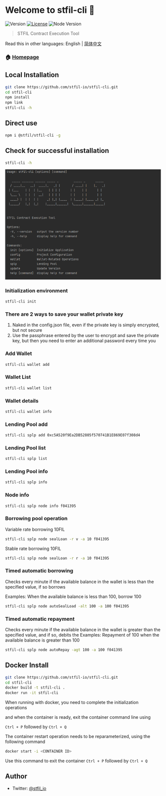 # Welcome to stfil-cli 👋
![Version](https://img.shields.io/badge/version-1.2.1-blue.svg?cacheSeconds=2592000)
[![License](https://img.shields.io/badge/License-Apache%202.0-blue.svg)](https://opensource.org/licenses/Apache-2.0)
![Node Version](https://img.shields.io/badge/node->=16.0.0-brightgreen)

> STFIL Contract Execution Tool

Read this in other languages: English | [简体中文](./README_ZH-CN.md)

### 🏠 [Homepage](https://stfil.io)

## Local Installation

```sh
git clone https://github.com/stfil-io/stfil-cli.git
cd stfil-cli
npm install
npm link
stfil-cli -h
```

## Direct use

```sh
npm i @stfil/stfil-cli -g
```
## Check for successful installation
```sh
stfil-cli -h
```

![img.png](img.png)

### Initialization environment
```sh
stfil-cli init
```

### There are 2 ways to save your wallet private key
1. Naked in the config.json file, even if the private key is simply encrypted, but not secure
2. Use the passphrase entered by the user to encrypt and save the private key, but then you need to enter an additional password every time you


### Add Wallet
```sh
stfil-cli wallet add
```
### Wallet List
```sh
stfil-cli wallet list
```
### Wallet details
```sh
stfil-cli wallet info
```

### Lending Pool add
```sh
stfil-cli splp add 0xc5A520f9Ea2DB52805f570741B1E869E07f308d4
```

### Lending Pool list
```sh
stfil-cli splp list
```

### Lending Pool info
```sh
stfil-cli splp info
```

### Node info
```sh
stfil-cli splp node info f041395
```

### Borrowing pool operation
Variable rate borrowing 10FIL
```sh
stfil-cli splp node sealLoan -r v -a 10 f041395 
```
Stable rate borrowing 10FIL
```sh
stfil-cli splp node sealLoan -r r -a 10 f041395 
```

### Timed automatic borrowing

Checks every minute if the available balance in the wallet is less than the specified value, if so borrows

Examples:
When the available balance is less than 100, borrow 100

```sh
stfil-cli splp node autoSealLoad -alt 100 -a 100 f041395
```

### Timed automatic repayment

Checks every minute if the available balance in the wallet is greater than the specified value, and if so, debits the
Examples:
Repayment of 100 when the available balance is greater than 100

```sh
stfil-cli splp node autoRepay -agt 100 -a 100 f041395
```


## Docker Install

```sh
git clone https://github.com/stfil-io/stfil-cli.git
cd stfil-cli
docker build -t stfil-cli .
docker run -it stfil-cli
```
When running with docker, you need to complete the initialization operations

and when the container is ready, exit the container command line using 

`Ctrl + P` followed by  `Ctrl + Q`

The container restart operation needs to be reparameterized, using the following command

```sh
docker start -i <CONTAINER ID>
```

Use this command to exit the container
`Ctrl + P` followed by  `Ctrl + Q`

## Author

* Twitter: [@stfil\_io](https://twitter.com/stfil\_io)
